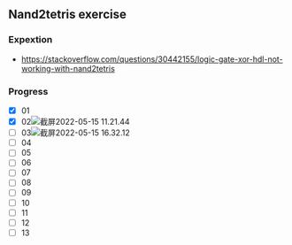 ## Nand2tetris exercise
### Expextion
- https://stackoverflow.com/questions/30442155/logic-gate-xor-hdl-not-working-with-nand2tetris

### Progress
- [x] 01
- [x] 02![截屏2022-05-15 11.21.44](https://tva1.sinaimg.cn/large/e6c9d24egy1h296yaoresj20vy0lc0td.jpg)
- [ ] 03![截屏2022-05-15 16.32.12](https://tva1.sinaimg.cn/large/e6c9d24egy1h296y8cdkwj20vy0lc0td.jpg)
- [ ] 04
- [ ] 05
- [ ] 06
- [ ] 07
- [ ] 08
- [ ] 09
- [ ] 10
- [ ] 11
- [ ] 12
- [ ] 13
